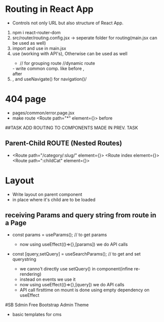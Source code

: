 # Routing in React App
* Controls not only URL but also structure of React App.
1) npm i react-router-dom
2) src/router/routing.config.jsx   -> seperate folder for routing(main.jsx can be used as well)
3) import and use <Routing/> in main.jsx
4) use <BrowserRouter>(working with API's), Otherwise <HashRouter> can be used as well
    - <Routes> // for grouping route
        <Route path="/" element={}>
        <Route path="/product-detail/:slug" element={}> //dynamic route
    </Routes>
    - write common comp. like <Navbar/> before <Routes>, <Footer/> after </Routes>
5) <Link>, <NavLink> and useNavigate() for navigation()/<Navigate to="">



# 404 page
- pages/common/error.page.jsx
- make route <Route path="*" element={<ErrorPage/>}> before </Routes>

##TASK ADD ROUTING TO COMPONENTS MADE IN PREV. TASK




## Parent-Child ROUTE (Nested Routes)
- <Route path="/category/:slug/" element={<ParentViewLayout/>}> 
    <!-- routes here are child routes donot start path with / -->
    <Route index element={<ChildDetailPage/>}>
    <Route path=":childCat" element={<ChildDetailPage/>}>
</Route>

# Layout 
* Write layout on parent component 
* <Outlet/> in place where it's child are to be loaded




## receiving Params and query string from route in a Page
 - const params = useParams();                    // to get params
     - now using useEffect(()=>{},[params]) we do API calls

 - const [query,setQuery] = useSearchParams();   // to get and set querystring
    - we canno't directly use setQuery() in component(infine re-rendering)
    - instead on events we use it
    - now using useEffect(()=>{},[query]) we do API calls
    - API call firsttime on mount is done using empty dependency on useEffect



#SB Sdmin Free Bootstrap Admin Theme
- basic templates for cms